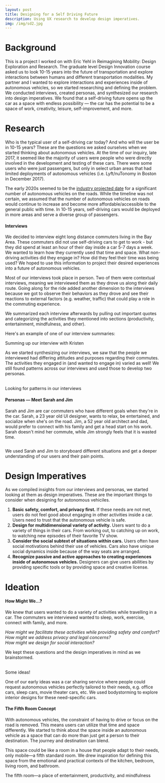 ```yaml
---
layout: post
title: Designing for a Self Driving Future
description: Using UX research to develop design imperatives.
img: /img/sd2.jpg
---
```


# Background
This is a project I worked on with Eric Yehl in Reimagining Mobility: Design Exploration and Research. The graduate level Design Innovation course asked us to look 10-15 years into the future of transportation and explore interactions between humans and different transportation modalities. My partner and I wanted to explore interactions and experiences inside of autonomous vehicles, so we started researching and defining the problem. We conducted interviews, created personas, and synthesized our research into design imperatives. We found that a self-driving future opens up the car as a space with endless possibility &mdash; the car has the potential to be a space of work, creativity, leisure, self-improvement, and more.

# Research

Who is the typical user of a self-driving car today? And who will the user be in 10-15 years? These are the questions we asked ourselves when we started thinking about autonomous vehicles. At the time of our inquiry, late 2017, it seemed like the majority of users were people who were directly involved in the development and testing of these cars. There were some users who were just passengers, but only in select urban areas that had limited deployments of autonomous vehicles (i.e. Lyft/nuTonomy in Boston in December 2017).

The early 2020s seemed to be the <a href="https://emerj.com/ai-adoption-timelines/self-driving-car-timeline-themselves-top-11-automakers/" target="blank">industry projected date</a> for a significant number of autonomous vehicles on the roads. While the timeline was not certain, we assumed that the number of autonomous vehicles on roads would continue to increase and become more affordable/accessible to the general public with time. In 10-15 years, self-driving cars would be deployed in more areas and serve a diverse group of passengers. 

#### Interviews

We decided to interview eight long distance commuters living in the Bay Area. These commuters did not use self-driving cars to get to work - but they did spend at least an hour of their day inside a car 5-7 days a week. We wanted to learn how they currently used that time and space. What non-driving activities did they engage in? How did they feel their time was being used? We hoped to use this information to project their desired experiences into a future of autonomous vehicles.

Most of our interviews took place in person. Two of them were contextual interviews, meaning we interviewed them as they drove us along their daily route. Going along for the ride added another dimension to the interviews because we got to observe their behaviors as they drove and see their reactions to external factors (e.g. weather, traffic) that could play a role in the commuting experience. 

We summarized each interview afterwards by pulling out important quotes and categorizing the activities they mentioned into sections (productivity, entertainment, mindfulness, and other). 

Here's an example of one of our interview summaries:
<img class="center" src="{{ site.baseurl }}/img/sd1.png" alt=""/>
<div class="col three caption">
	Summing up our interview with Kristen
</div>

As we started synthesizing our interviews, we saw that the people we interviewed had differing attitudes and purposes regarding their commutes. The activities they engaged in (and wanted to engage in) varied as well! We still found patterns across our interviews and used those to develop two personas.

<div class="img_row">
	<img class="col four" src="{{ site.baseurl }}/img/sd2.jpg" alt=""/>
	<img class="col four" src="{{ site.baseurl }}/img/sd3.jpg" alt=""/>
</div>

<div class="col three caption">
	Looking for patterns in our interviews
</div>

#### Personas &mdash; Meet Sarah and Jim

Sarah and Jim are car commuters who have different goals when they're in the car. Sarah, a 23 year old UI designer, wants to relax, be entertained, and socialize when she's on the road. Jim, a 52 year old architect and dad, would prefer to connect with his family and get a head start on his work. Sarah doesn't mind her commute, while Jim strongly feels that it is wasted time. 

<div class="img_row">
	<img class="col three" src="{{ site.baseurl }}/img/sd4.png" alt=""/>
</div>
 
We used Sarah and Jim to storyboard different situations and get a deeper understanding of our users and their pain points.

# Design Imperatives

As we compiled insights from our interviews and personas, we started looking at them as design imperatives. These are the important things to consider when designing for autonomous vehiciles. 

1.	**Basic safety, comfort, and privacy first.**
	If these needs are not met, users do not feel good about engaging in other activities inside a car. Users need to trust that the autonomous vehicle is safe.
2.	**Design for multidimensional variety of activity.**
	Users want to do a variety of things in their cars. From working out, to catching up on work, to watching new episodes of their favorite TV show. 
3.	**Consider the social subtext of situations within cars.** 
	Users often have social motivations behind their use of vehicles. Cars also have unique social dynamics inside because of the way seats are arranged.  
4.	**Recognize passive and active approaches to creating experiences inside of autonomous vehicles.** 
	Designers can give users abilities by providing specific tools or by providing space and creative license.


# Ideation 
#### How Might We...?
We knew that users wanted to do a variety of activities while travelling in a car. The commuters we interviewed wanted to sleep, work, exercise, connect with family, and more.

*How might we facilitate these activities while providing safety and comfort?  
How might we address privacy and legal concerns?  
How might we design for social interaction?*

We kept these questions and the design imperatives in mind as we brainstormed. 

<div class="img_row">
	<img class="col ten" src="{{ site.baseurl }}/img/sd5.jpg" alt=""/>
	<img class="col nine" src="{{ site.baseurl }}/img/sd6.png" alt=""/>
</div>

<div class="col three caption">
	Some ideas!
</div>

One of our early ideas was a car sharing service where people could request autonomous vehicles perfectly tailored to their needs, e.g. office cars, sleep cars, movie theater cars, etc. We used bodystorming to explore interior designs for these need-specific cars.

#### The Fifth Room Concept
With autonomous vehicles, the constraint of having to drive or focus on the road is removed. This means users can utilize that time and space differently. We started to think about the space inside an autonomous vehicle as a space that can do more than just get a person to their destination. The journey and destination can blend.

This space could be like a room in a house that people adapt to their needs, only mobile&mdash;a fifth standard room. We drew inspiration for defining this space from the emotional and practical contexts of the kitchen, bedroom, living room, and bathroom.

<div class="img_row">
	<img class="col three" src="{{ site.baseurl }}/img/sd7.png" alt=""/>
</div>
<div class="col three caption">
	The fifth room&mdash;a place of entertainment, productivity, and mindfulness
</div>